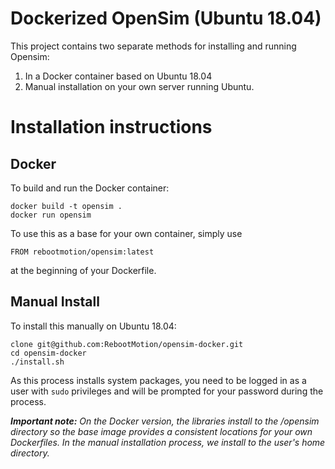 # Dockerized OpenSim (Ubuntu 18.04)

This project contains two separate methods for installing and running Opensim:

1. In a Docker container based on Ubuntu 18.04
2. Manual installation on your own server running Ubuntu.

# Installation instructions

## Docker

To build and run the Docker container:

```
docker build -t opensim .    
docker run opensim
```

To use this as a base for your own container, simply use

```
FROM rebootmotion/opensim:latest
```
 
at the beginning of your Dockerfile.

## Manual Install

To install this manually on Ubuntu 18.04:

```
clone git@github.com:RebootMotion/opensim-docker.git
cd opensim-docker
./install.sh
```

As this process installs system packages, you need to be logged in as a user with `sudo` privileges and will be prompted for your password during the process.

_**Important note:** On the Docker version, the libraries install to the /opensim directory so the base image provides a consistent locations for your own Dockerfiles. In the manual installation process, we install to the user's home directory._